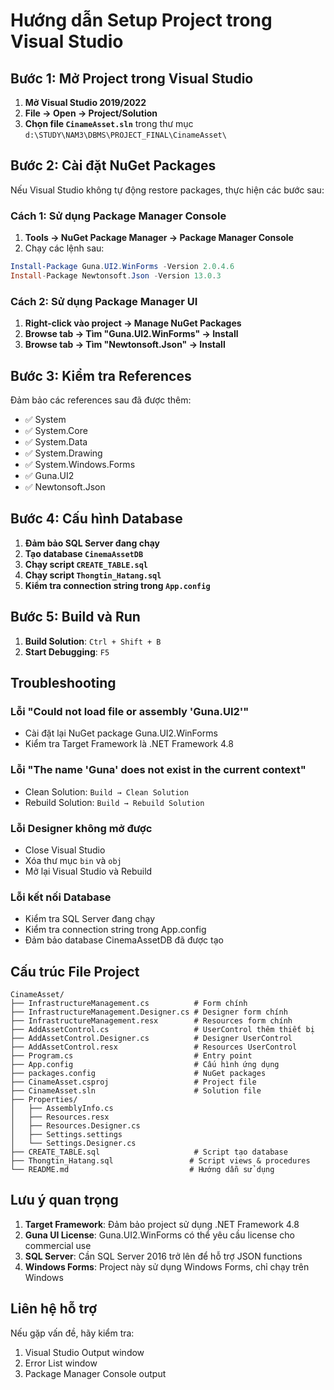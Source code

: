 # Hướng dẫn Setup Project trong Visual Studio

## Bước 1: Mở Project trong Visual Studio

1. **Mở Visual Studio 2019/2022**
2. **File → Open → Project/Solution**
3. **Chọn file `CinameAsset.sln`** trong thư mục `d:\STUDY\NAM3\DBMS\PROJECT_FINAL\CinameAsset\`

## Bước 2: Cài đặt NuGet Packages

Nếu Visual Studio không tự động restore packages, thực hiện các bước sau:

### Cách 1: Sử dụng Package Manager Console
1. **Tools → NuGet Package Manager → Package Manager Console**
2. Chạy các lệnh sau:
```powershell
Install-Package Guna.UI2.WinForms -Version 2.0.4.6
Install-Package Newtonsoft.Json -Version 13.0.3
```

### Cách 2: Sử dụng Package Manager UI
1. **Right-click vào project → Manage NuGet Packages**
2. **Browse tab → Tìm "Guna.UI2.WinForms" → Install**
3. **Browse tab → Tìm "Newtonsoft.Json" → Install**

## Bước 3: Kiểm tra References

Đảm bảo các references sau đã được thêm:
- ✅ System
- ✅ System.Core
- ✅ System.Data
- ✅ System.Drawing
- ✅ System.Windows.Forms
- ✅ Guna.UI2
- ✅ Newtonsoft.Json

## Bước 4: Cấu hình Database

1. **Đảm bảo SQL Server đang chạy**
2. **Tạo database `CinemaAssetDB`**
3. **Chạy script `CREATE_TABLE.sql`**
4. **Chạy script `Thongtin_Hatang.sql`**
5. **Kiểm tra connection string trong `App.config`**

## Bước 5: Build và Run

1. **Build Solution**: `Ctrl + Shift + B`
2. **Start Debugging**: `F5`

## Troubleshooting

### Lỗi "Could not load file or assembly 'Guna.UI2'"
- Cài đặt lại NuGet package Guna.UI2.WinForms
- Kiểm tra Target Framework là .NET Framework 4.8

### Lỗi "The name 'Guna' does not exist in the current context"
- Clean Solution: `Build → Clean Solution`
- Rebuild Solution: `Build → Rebuild Solution`

### Lỗi Designer không mở được
- Close Visual Studio
- Xóa thư mục `bin` và `obj`
- Mở lại Visual Studio và Rebuild

### Lỗi kết nối Database
- Kiểm tra SQL Server đang chạy
- Kiểm tra connection string trong App.config
- Đảm bảo database CinemaAssetDB đã được tạo

## Cấu trúc File Project

```
CinameAsset/
├── InfrastructureManagement.cs          # Form chính
├── InfrastructureManagement.Designer.cs # Designer form chính
├── InfrastructureManagement.resx        # Resources form chính
├── AddAssetControl.cs                   # UserControl thêm thiết bị
├── AddAssetControl.Designer.cs          # Designer UserControl
├── AddAssetControl.resx                 # Resources UserControl
├── Program.cs                           # Entry point
├── App.config                           # Cấu hình ứng dụng
├── packages.config                      # NuGet packages
├── CinameAsset.csproj                   # Project file
├── CinameAsset.sln                      # Solution file
├── Properties/
│   ├── AssemblyInfo.cs
│   ├── Resources.resx
│   ├── Resources.Designer.cs
│   ├── Settings.settings
│   └── Settings.Designer.cs
├── CREATE_TABLE.sql                     # Script tạo database
├── Thongtin_Hatang.sql                 # Script views & procedures
└── README.md                           # Hướng dẫn sử dụng
```

## Lưu ý quan trọng

1. **Target Framework**: Đảm bảo project sử dụng .NET Framework 4.8
2. **Guna UI License**: Guna.UI2.WinForms có thể yêu cầu license cho commercial use
3. **SQL Server**: Cần SQL Server 2016 trở lên để hỗ trợ JSON functions
4. **Windows Forms**: Project này sử dụng Windows Forms, chỉ chạy trên Windows

## Liên hệ hỗ trợ

Nếu gặp vấn đề, hãy kiểm tra:
1. Visual Studio Output window
2. Error List window
3. Package Manager Console output

